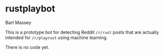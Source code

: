 # rustplaybot
Bart Massey

This is a prototype bot for detecting Reddit `/r/rust` posts
that are actually intended for `/r/playrust` using machine
learning.

There is no code yet.
